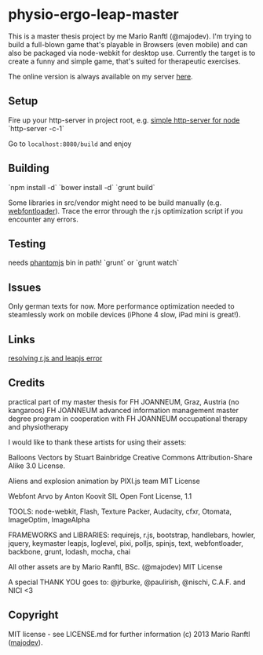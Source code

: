 <h1>physio-ergo-leap-master</h1>
This is a master thesis project by me Mario Ranftl (@majodev). I'm trying to build a full-blown game that's playable in Browsers (even mobile) and can also be packaged via node-webkit for desktop use. Currently the target is to create a funny and simple game, that's suited for therapeutic exercises. 

The online version is always available on my server <a href="https://majodev.com/pixi">here</a>.

<h2>Setup</h2>
Fire up your http-server in project root, e.g. <a href="https://npmjs.org/package/http-server">simple http-server for node</a>
`http-server -c-1`

Go to `localhost:8080/build` and enjoy

<h2>Building</h2>
`npm install -d`
`bower install -d`
`grunt build`

Some libraries in src/vendor might need to be build manually (e.g. <a href="https://github.com/typekit/webfontloader">webfontloader</a>). Trace the error through the r.js optimization script if you encounter any errors.

<h2>Testing</h2>
needs <a href="http://phantomjs.org/">phantomjs</a> bin in path!
`grunt` or 
`grunt watch`

<h2>Issues</h2>
Only german texts for now.
More performance optimization needed to steamlessly work on mobile devices (iPhone 4 slow, iPad mini is great!).

<h2>Links</h2>
<a href="https://github.com/majodev/leap-requirejs-optimization-error">resolving r.js and leapjs error</a>

<h2>Credits</h2>
practical part of my master thesis for FH JOANNEUM, Graz, Austria (no kangaroos)
FH JOANNEUM advanced information management master degree program
in cooperation with FH JOANNEUM occupational therapy and physiotherapy

I would like to thank these artists for using their assets:  

Balloons Vectors by Stuart Bainbridge 
Creative Commons Attribution-Share Alike 3.0 License. 

Aliens and explosion animation by PIXI.js team 
MIT License 

Webfont Arvo by Anton Koovit
SIL Open Font License, 1.1 
        
TOOLS: node-webkit, Flash, Texture Packer, Audacity, cfxr, Otomata, ImageOptim, ImageAlpha 

FRAMEWORKS and LIBRARIES: requirejs, r.js, bootstrap, handlebars, howler, jquery, keymaster leapjs, loglevel, pixi, polljs, spinjs, text, webfontloader, backbone, grunt, lodash, mocha, chai  

All other assets are by Mario Ranftl, BSc. (@majodev) MIT License 

A special THANK YOU goes to: 
@jrburke, @paulirish, @nischi, C.A.F. and NICI <3

<h2>Copyright</h2>
MIT license - see LICENSE.md for further information
(c) 2013 Mario Ranftl (<a href="http://www.majodev.com">majodev</a>).